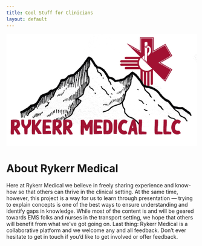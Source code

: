 ```yaml
---
title: Cool Stuff for Clinicians
layout: default
---
```


<img src="/assets/images/logos/rykerr-logo.jpg" alt="Rykerr Logo" class="logo-img">

# About Rykerr Medical

Here at Rykerr Medical we believe in freely sharing experience and know-how so that others can thrive in the clinical setting.  At the same time, however, this project is a way for us to learn through presentation — trying to explain concepts is one of the best ways to ensure understanding and identify gaps in knowledge.  While most of the content is and will be geared towards EMS folks and nurses in the transport setting, we hope that others will benefit from what we've got going on.  Last thing: Rykerr Medical is a collaborative platform and we welcome any and all feedback. Don’t ever hesitate to get in touch if you’d like to get involved or offer feedback.

